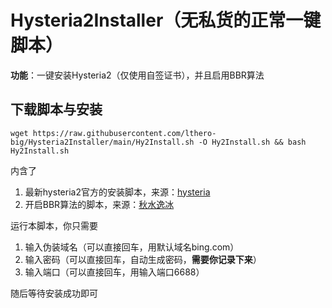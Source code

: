 # Hysteria2Installer（无私货的正常一键脚本）

**功能**：一键安装Hysteria2（仅使用自签证书），并且启用BBR算法

## 下载脚本与安装
```
wget https://raw.githubusercontent.com/lthero-big/Hysteria2Installer/main/Hy2Install.sh -O Hy2Install.sh && bash Hy2Install.sh
```

内含了
1. 最新hysteria2官方的安装脚本，来源：[hysteria](https://github.com/apernet/hysteria)
2. 开启BBR算法的脚本，来源：[秋水逸冰](https://teddysun.com/489.html)

运行本脚本，你只需要

1. 输入伪装域名（可以直接回车，用默认域名bing.com）
2. 输入密码（可以直接回车，自动生成密码，**需要你记录下来**）
3. 输入端口（可以直接回车，用输入端口6688）

随后等待安装成功即可

